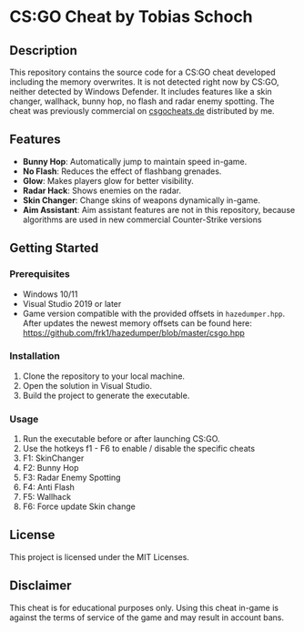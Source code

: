 # CS:GO Cheat by Tobias Schoch

## Description
This repository contains the source code for a CS:GO cheat developed including the memory overwrites.
It is not detected right now by CS:GO, neither detected by Windows Defender.
It includes features like a skin changer, wallhack, bunny hop, no flash and radar enemy spotting.
The cheat was previously commercial on [csgocheats.de](https://csgocheats.de/) distributed by me.

## Features
- **Bunny Hop**: Automatically jump to maintain speed in-game.
- **No Flash**: Reduces the effect of flashbang grenades.
- **Glow**: Makes players glow for better visibility.
- **Radar Hack**: Shows enemies on the radar.
- **Skin Changer**: Change skins of weapons dynamically in-game.
- **Aim Assistant**: Aim assistant features are not in this repository, because algorithms are used in new commercial Counter-Strike versions

## Getting Started

### Prerequisites
- Windows 10/11
- Visual Studio 2019 or later
- Game version compatible with the provided offsets in `hazedumper.hpp`. After updates the newest memory offsets can be found here: https://github.com/frk1/hazedumper/blob/master/csgo.hpp

### Installation
1. Clone the repository to your local machine.
2. Open the solution in Visual Studio.
3. Build the project to generate the executable.

### Usage
1. Run the executable before or after launching CS:GO.
2. Use the hotkeys f1 - F6 to enable / disable the specific cheats
3. F1: SkinChanger
4. F2: Bunny Hop
5. F3: Radar Enemy Spotting
6. F4: Anti Flash
7. F5: Wallhack
8. F6: Force update Skin change

## License
This project is licensed under the MIT Licenses.

## Disclaimer
This cheat is for educational purposes only. Using this cheat in-game is against the terms of service of the game and may result in account bans.
